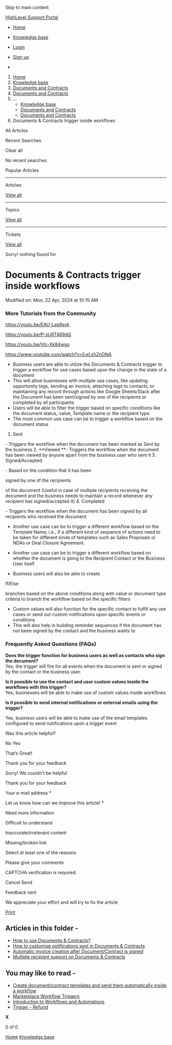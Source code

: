 Skip to main content

[ HighLevel Support Portal ](https://help.gohighlevel.com)

  * [ Home ](/support/home)
  * [ Knowledge base ](/support/solutions)

  * [Login](/support/login)
  * [Sign up](/support/signup)
  * 

  1. [Home](/support/home)
  2. [Knowledge base](/support/solutions)
  3. [Documents and Contracts](/support/solutions/48000453974)
  4. [Documents and Contracts](/support/solutions/folders/155000000203)
  5. ... 
     * [Knowledge base](/support/solutions)
     * [Documents and Contracts](/support/solutions/48000453974)
     * [Documents and Contracts](/support/solutions/folders/155000000203)
  6. Documents & Contracts trigger inside workflows

All  Articles 

Recent Searches

Clear all

No recent searches

Popular Articles

* * *

Articles

[View all](/support/search/solutions)

* * *

Topics

[View all](/support/search/topics)

* * *

Tickets

[View all](/support/search/tickets)

Sorry! nothing found for   

# Documents & Contracts trigger inside workflows

Modified on: Mon, 22 Apr, 2024 at 10:15 AM

### More Tutorials from the Community

<https://youtu.be/EAU-Las9syk>

<https://youtu.be/P-sU8T469dQ>

<https://youtu.be/Vlc-Xk84wgo>

<https://www.youtube.com/watch?v=lLeLzhZnONA>

  * Business users are able to utilize the Documents & Contracts trigger to trigger a workflow for use cases based upon the change in the state of a document
  * This will allow businesses with multiple use cases, like updating opportunity tags, sending an invoice, attaching tags to contacts, or maintaining any record through actions like Google Sheets/Slack after the Document has been sent/signed by one of the recipients or completed by all participants
  * Users will be able to filter the trigger based on specific conditions like the document status, value, Template name or the recipient type.
  * The most common use case can be to trigger a workflow based on the document status

  1. Sent

 \- Triggers the workflow when the document has been marked as Sent by the business
  2. **Viewed  **\- Triggers the workflow when the document has been viewed by anyone apart from the business user who sent it
  3. Signed/Accepted

 \- Based on the condition that it has been 

signed by one of the recipients

 of the document (Useful in case of multiple recipients receiving the document and the business needs to maintain a record whenever any recipient has signed/accepted it)
  4. Completed 

\- Triggers the workflow when the document has been signed by all recipients who received the document

  * Another use case can be to trigger a different workflow based on the Template Name, i.e., if a different kind of sequence of actions need to be taken for different kinds of templates such as Sales Proposals or NDAs or Deal Closure Agreement.  

  * Another use case can be to trigger a different workflow based on whether the document is going to the Recipient Contact or the Business User itself  

  * Business users will also be able to create 

If/Else

branches based on the above conditions along with value or document type criteria to branch the workflow based on the specific filters
  * Custom values will also function for the specific contact to fulfill any use cases or send out custom notifications upon specific events or conditions
  * This will also help in building reminder sequences if the document has not been signed by the contact and the business wants to 

### **Frequently Asked Questions (FAQs)**

**Does the trigger function for business users as well as contacts who sign the document?**  
Yes, the trigger will fire for all events when the document is sent or signed by the contact or the business user.

**Is it possible to use the contact and user custom values inside the workflows with this trigger?**  
Yes, businesses will be able to make use of custom values inside workflows

**Is it possible to send internal notifications or external emails using the trigger?**

Yes, business users will be able to make use of the email templates configured to send notifications upon a trigger event

Was this article helpful?

No  Yes 

That’s Great!

Thank you for your feedback

Sorry! We couldn't be helpful

Thank you for your feedback

Your e-mail address *

Let us know how can we improve this article! *

Need more information 

Difficult to understand 

Inaccurate/irrelevant content 

Missing/broken link 

Select at least one of the reasons 

Please give your comments 

CAPTCHA verification is required. 

Cancel  Send 

Feedback sent

We appreciate your effort and will try to fix the article

[Print](javascript:print\(\))

## Articles in this folder -

  * [How to use Documents & Contracts?](/support/solutions/articles/155000000594-how-to-use-documents-contracts-)
  * [How to customise notifications sent in Documents & Contracts](/support/solutions/articles/155000001298-how-to-customise-notifications-sent-in-documents-contracts)
  * [Automatic invoice creation after Document/Contract is signed](/support/solutions/articles/155000001299-automatic-invoice-creation-after-document-contract-is-signed)
  * [Multiple recipient support on Documents & Contracts](/support/solutions/articles/155000001300-multiple-recipient-support-on-documents-contracts)

## You may like to read -

  * [Create document/contract templates and send them automatically inside a workflow](/support/solutions/articles/155000001301-create-document-contract-templates-and-send-them-automatically-inside-a-workflow)
  * [Marketplace Workflow Triggers](/support/solutions/articles/155000001024-marketplace-workflow-triggers)
  * [Introduction to Workflows and Automations](/support/solutions/articles/155000002445-introduction-to-workflows-and-automations)
  * [Trigger - Refund](/support/solutions/articles/155000003537-trigger-refund)

**X**

0 of 0 []()

[Home](/support/home) [Knowledge base](/support/solutions)
